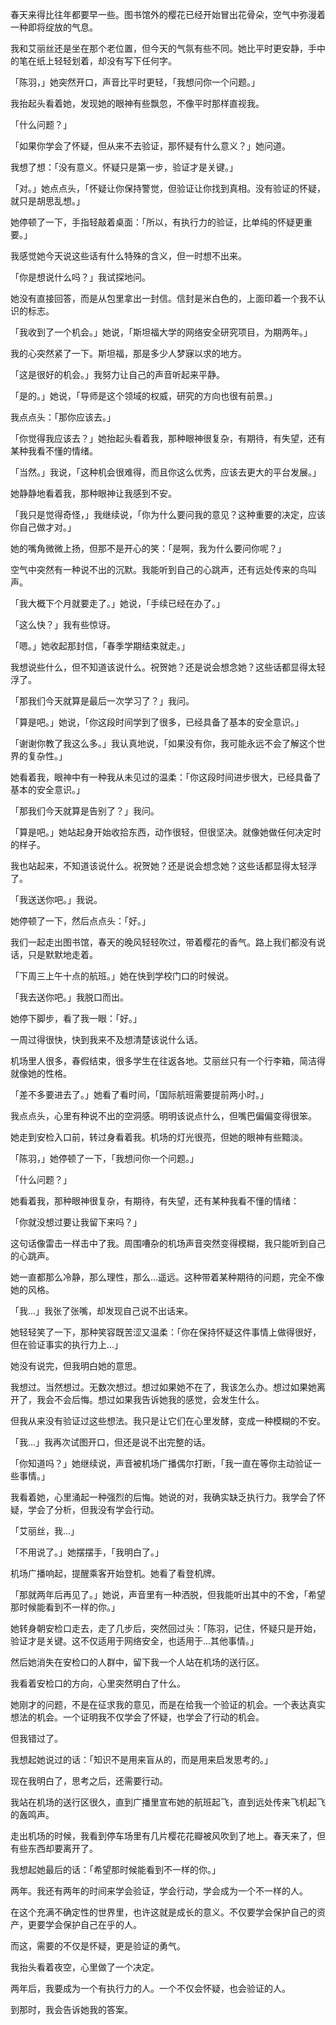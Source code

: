 
春天来得比往年都要早一些。图书馆外的樱花已经开始冒出花骨朵，空气中弥漫着一种即将绽放的气息。

我和艾丽丝还是坐在那个老位置，但今天的气氛有些不同。她比平时更安静，手中的笔在纸上轻轻划着，却没有写下任何字。

「陈羽，」她突然开口，声音比平时更轻，「我想问你一个问题。」

我抬起头看着她，发现她的眼神有些飘忽，不像平时那样直视我。

「什么问题？」

「如果你学会了怀疑，但从来不去验证，那怀疑有什么意义？」她问道。

我想了想：「没有意义。怀疑只是第一步，验证才是关键。」

「对。」她点点头，「怀疑让你保持警觉，但验证让你找到真相。没有验证的怀疑，就只是胡思乱想。」

她停顿了一下，手指轻敲着桌面：「所以，有执行力的验证，比单纯的怀疑更重要。」

我感觉她今天说这些话有什么特殊的含义，但一时想不出来。

「你是想说什么吗？」我试探地问。

她没有直接回答，而是从包里拿出一封信。信封是米白色的，上面印着一个我不认识的标志。

「我收到了一个机会。」她说，「斯坦福大学的网络安全研究项目，为期两年。」

我的心突然紧了一下。斯坦福，那是多少人梦寐以求的地方。

「这是很好的机会。」我努力让自己的声音听起来平静。

「是的。」她说，「导师是这个领域的权威，研究的方向也很有前景。」

我点点头：「那你应该去。」

「你觉得我应该去？」她抬起头看着我，那种眼神很复杂，有期待，有失望，还有某种我看不懂的情绪。

「当然。」我说，「这种机会很难得，而且你这么优秀，应该去更大的平台发展。」

她静静地看着我，那种眼神让我感到不安。

「我只是觉得奇怪，」我继续说，「你为什么要问我的意见？这种重要的决定，应该你自己做才对。」

她的嘴角微微上扬，但那不是开心的笑：「是啊，我为什么要问你呢？」

空气中突然有一种说不出的沉默。我能听到自己的心跳声，还有远处传来的鸟叫声。

「我大概下个月就要走了。」她说，「手续已经在办了。」

「这么快？」我有些惊讶。

「嗯。」她收起那封信，「春季学期结束就走。」

我想说些什么，但不知道该说什么。祝贺她？还是说会想念她？这些话都显得太轻浮了。

「那我们今天就算是最后一次学习了？」我问。

「算是吧。」她说，「你这段时间学到了很多，已经具备了基本的安全意识。」

「谢谢你教了我这么多。」我认真地说，「如果没有你，我可能永远不会了解这个世界的复杂性。」

她看着我，眼神中有一种我从未见过的温柔：「你这段时间进步很大，已经具备了基本的安全意识。」

「那我们今天就算是告别了？」我问。

「算是吧。」她站起身开始收拾东西，动作很轻，但很坚决。就像她做任何决定时的样子。

我也站起来，不知道该说什么。祝贺她？还是说会想念她？这些话都显得太轻浮了。

「我送送你吧。」我说。

她停顿了一下，然后点点头：「好。」

我们一起走出图书馆，春天的晚风轻轻吹过，带着樱花的香气。路上我们都没有说话，只是默默地走着。

「下周三上午十点的航班。」她在快到学校门口的时候说。

「我去送你吧。」我脱口而出。

她停下脚步，看了我一眼：「好。」

一周过得很快，快到我来不及想清楚该说什么话。

机场里人很多，春假结束，很多学生在往返各地。艾丽丝只有一个行李箱，简洁得就像她的性格。

「差不多要进去了。」她看了看时间，「国际航班需要提前两小时。」

我点点头，心里有种说不出的空洞感。明明该说点什么，但嘴巴偏偏变得很笨。

她走到安检入口前，转过身看着我。机场的灯光很亮，但她的眼神有些黯淡。

「陈羽，」她停顿了一下，「我想问你一个问题。」

「什么问题？」

她看着我，那种眼神很复杂，有期待，有失望，还有某种我看不懂的情绪：

「你就没想过要让我留下来吗？」

这句话像雷击一样击中了我。周围嘈杂的机场声音突然变得模糊，我只能听到自己的心跳声。

她一直都那么冷静，那么理性，那么...遥远。这种带着某种期待的问题，完全不像她的风格。

「我...」我张了张嘴，却发现自己说不出话来。

她轻轻笑了一下，那种笑容既苦涩又温柔：「你在保持怀疑这件事情上做得很好，但在验证事实的执行力上...」

她没有说完，但我明白她的意思。

我想过。当然想过。无数次想过。想过如果她不在了，我该怎么办。想过如果她离开了，我会不会后悔。想过如果我告诉她我的感觉，会发生什么。

但我从来没有验证过这些想法。我只是让它们在心里发酵，变成一种模糊的不安。

「我...」我再次试图开口，但还是说不出完整的话。

「你知道吗？」她继续说，声音被机场广播偶尔打断，「我一直在等你主动验证一些事情。」

我看着她，心里涌起一种强烈的后悔。她说的对，我确实缺乏执行力。我学会了怀疑，学会了分析，但我没有学会行动。

「艾丽丝，我...」

「不用说了。」她摆摆手，「我明白了。」

机场广播响起，提醒乘客开始登机。她看了看登机牌。

「那就两年后再见了。」她说，声音里有一种洒脱，但我能听出其中的不舍，「希望那时候能看到不一样的你。」

她转身朝安检口走去，走了几步后，突然回过头：「陈羽，记住，怀疑只是开始，验证才是关键。这不仅适用于网络安全，也适用于...其他事情。」

然后她消失在安检口的人群中，留下我一个人站在机场的送行区。

我看着安检口的方向，心里突然明白了什么。

她刚才的问题，不是在征求我的意见，而是在给我一个验证的机会。一个表达真实想法的机会。一个证明我不仅学会了怀疑，也学会了行动的机会。

但我错过了。

我想起她说过的话：「知识不是用来盲从的，而是用来启发思考的。」

现在我明白了，思考之后，还需要行动。

我站在机场的送行区很久，直到广播里宣布她的航班起飞，直到远处传来飞机起飞的轰鸣声。

走出机场的时候，我看到停车场里有几片樱花花瓣被风吹到了地上。春天来了，但有些东西却要离开了。

我想起她最后的话：「希望那时候能看到不一样的你。」

两年。我还有两年的时间来学会验证，学会行动，学会成为一个不一样的人。

在这个充满不确定性的世界里，也许这就是成长的意义。不仅要学会保护自己的资产，更要学会保护自己在乎的人。

而这，需要的不仅是怀疑，更是验证的勇气。

我抬头看着夜空，心里做了一个决定。

两年后，我要成为一个有执行力的人。一个不仅会怀疑，也会验证的人。

到那时，我会告诉她我的答案。 